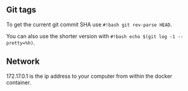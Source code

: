 ## Git tags

To get the current git commit SHA use `#!bash git rev-parse HEAD`.

You can also use the shorter version with `#!bash echo $(git log -1 --pretty=%h)`.

## Network

172.17.0.1 is the ip address to your computer from within the docker container.
